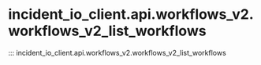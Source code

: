 # incident_io_client.api.workflows_v2.workflows_v2_list_workflows

::: incident_io_client.api.workflows_v2.workflows_v2_list_workflows

